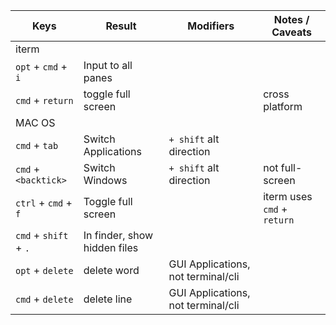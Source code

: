 Keys | Result | Modifiers | Notes / Caveats
-----|--------|-----------|----------------
iterm |
`opt` + `cmd` +  `i` | Input to all panes
`cmd` + `return` | toggle full screen | | cross platform
 MAC OS |
`cmd` + `tab` | Switch Applications | `+ shift` alt direction |
`cmd` + `<backtick>` | Switch Windows | `+ shift` alt direction | not full-screen
`ctrl` + `cmd` + `f` | Toggle full screen | | iterm uses `cmd` + `return`
`cmd` + `shift` + `.` | In finder, show hidden files|
`opt` + `delete` | delete word | GUI Applications, not terminal/cli
`cmd` + `delete` | delete line | GUI Applications, not terminal/cli